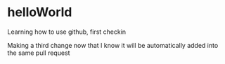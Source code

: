 # helloWorld
Learning how to use github, first checkin

Making a third change now that I know it will be automatically added into the same pull request
